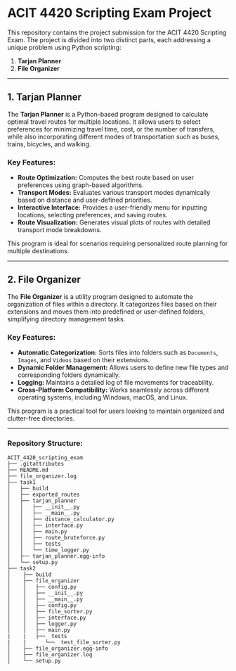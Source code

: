 # ACIT 4420 Scripting Exam Project

This repository contains the project submission for the ACIT 4420 Scripting Exam. The project is divided into two distinct parts, each addressing a unique problem using Python scripting:

1. **Tarjan Planner**  
2. **File Organizer**

---

## 1. Tarjan Planner

The **Tarjan Planner** is a Python-based program designed to calculate optimal travel routes for multiple locations. It allows users to select preferences for minimizing travel time, cost, or the number of transfers, while also incorporating different modes of transportation such as buses, trains, bicycles, and walking.

### Key Features:
- **Route Optimization:** Computes the best route based on user preferences using graph-based algorithms.  
- **Transport Modes:** Evaluates various transport modes dynamically based on distance and user-defined priorities.  
- **Interactive Interface:** Provides a user-friendly menu for inputting locations, selecting preferences, and saving routes.  
- **Route Visualization:** Generates visual plots of routes with detailed transport mode breakdowns.  

This program is ideal for scenarios requiring personalized route planning for multiple destinations.  

---

## 2. File Organizer

The **File Organizer** is a utility program designed to automate the organization of files within a directory. It categorizes files based on their extensions and moves them into predefined or user-defined folders, simplifying directory management tasks.

### Key Features:
- **Automatic Categorization:** Sorts files into folders such as `Documents`, `Images`, and `Videos` based on their extensions.  
- **Dynamic Folder Management:** Allows users to define new file types and corresponding folders dynamically.  
- **Logging:** Maintains a detailed log of file movements for traceability.  
- **Cross-Platform Compatibility:** Works seamlessly across different operating systems, including Windows, macOS, and Linux.  

This program is a practical tool for users looking to maintain organized and clutter-free directories.

---

### Repository Structure:
```
ACIT_4420_scripting_exam
├── .gitattributes
├── README.md
├── file_organizer.log
├── task1
│   ├── build
│   ├── exported_routes
│   ├── tarjan_planner
│   │   ├── __init__.py
│   │   ├── __main__.py
│   │   ├── distance_calculator.py
│   │   ├── interface.py
│   │   ├── main.py
│   │   ├── route_bruteforce.py
│   │   ├── tests
│   │   └── time_logger.py
│   ├── tarjan_planner.egg-info
│   └── setup.py
├── task2
│    ├── build
│    ├── file_organizer
│    │   ├── config.py
│    │   ├── __init__.py
│    │   ├── __main__.py
│    │   ├── config.py
│    │   ├── file_sorter.py
│    │   ├── interface.py
│    │   ├── logger.py
│    │   ├── main.py
|    |   ├──  tests
|    |      └──  test_file_sorter.py
│    ├── file_organizer.egg-info
│    ├── file_organizer.log
│    └── setup.py

